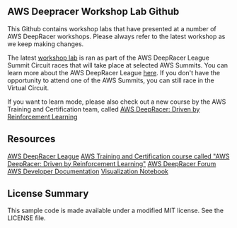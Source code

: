 ## AWS Deepracer Workshop Lab Github

This Github contains workshop labs that have presented at a number of AWS DeepRacer workshops. Please always refer to the latest workshop as we keep making changes.

The  latest [workshop lab](https://github.com/aws-samples/aws-deepracer-workshops/tree/master/Workshops/2019-AWSSummits-AWSDeepRacerService/Lab1) is ran as part of the AWS DeepRacer League Summit Circuit races that will take place at selected AWS Summits. You can learn more about the AWS DeepRacer League [here](http://www.deepracerleague.com/). If you don't have the opportunity to attend one of the AWS Summits, you can still race in the Virtual Circuit.

If you want to learn mode, please also check out a new course by the AWS Training and Certification team, called [AWS DeepRacer: Driven by Reinforcement Learning](https://kiku.aws.training/learningobject/wbc?id=32143)

## Resources

[AWS DeepRacer League](http://www.deepracerleague.com/)
[AWS Training and Certification course called "AWS DeepRacer: Driven by Reinforcement Learning"](https://kiku.aws.training/learningobject/wbc?id=32143)
[AWS DeepRacer Forum]( https://forums.aws.amazon.com/forum.jspa?forumID=318)
[AWS Developer Documentation](https://docs.aws.amazon.com/deepracer/latest/developerguide/deepracer-build-your-track.html) 
[Visualization Notebook](https://github.com/aws-samples/aws-deepracer-workshops/blob/master/utils/DeepRacer%20Log%20Analysis.ipynb)


## License Summary

This sample code is made available under a modified MIT license. See the LICENSE file.
